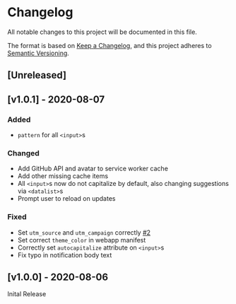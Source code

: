 <!-- markdownlint-disable -->
# Changelog
All notable changes to this project will be documented in this file.

The format is based on [Keep a Changelog](https://keepachangelog.com/en/1.0.0/),
and this project adheres to [Semantic Versioning](https://semver.org/spec/v2.0.0.html).

## [Unreleased]

## [v1.0.1] - 2020-08-07

### Added
- `pattern` for all `<input>`s

### Changed
- Add GitHub API and avatar to service worker cache
- Add other missing cache items
- All `<input>`s now do not capitalize by default, also changing suggestions via `<datalist>`s
- Prompt user to reload on updates

### Fixed
- Set `utm_source` and `utm_campaign` correctly [#2](https://github.com/shgysk8zer0/utm-generator-app/issues/2)
- Set correct `theme_color` in webapp manifest
- Correctly set `autocapitalize` attribute on `<input>`s
- Fix typo in notification body text

## [v1.0.0] - 2020-08-06

Inital Release
<!-- markdownlint-restore -->
